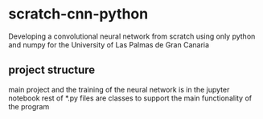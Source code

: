 # scratch-cnn-python
Developing a convolutional neural network from scratch using only python and numpy for the University of Las Palmas de Gran Canaria

## project structure
main project and the training of the neural network is in the jupyter notebook
rest of *.py files are classes to support the main functionality of the program
